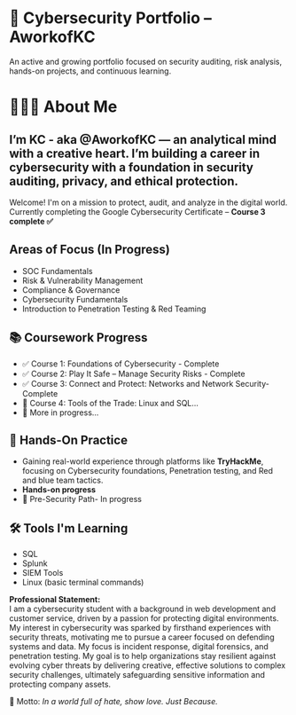 # 🔐 Cybersecurity Portfolio – AworkofKC
An active and growing portfolio focused on security auditing, risk analysis, hands-on projects, and continuous learning.

# 👩🏽‍💻 About Me

I’m KC - aka @AworkofKC — an analytical mind with a creative heart. I’m building a career in cybersecurity with a foundation in security auditing, privacy, and ethical protection.
---

Welcome! I'm on a mission to protect, audit, and analyze in the digital world.  
Currently completing the Google Cybersecurity Certificate – **Course 3 complete ✅**

## Areas of Focus (In Progress)

- SOC Fundamentals  
- Risk & Vulnerability Management  
- Compliance & Governance  
- Cybersecurity Fundamentals  
- Introduction to Penetration Testing & Red Teaming


## 📚 Coursework Progress
- ✅ Course 1: Foundations of Cybersecurity - Complete
- ✅ Course 2: Play It Safe – Manage Security Risks - Complete
- ✅ Course 3: Connect and Protect: Networks and Network Security- Complete
- 🔄 Course 4: Tools of the Trade: Linux and SQL...
- 🚧 More in progress...


## 🧠 Hands-On Practice
- Gaining real-world experience through platforms like **TryHackMe**, focusing on Cybersecurity foundations, Penetration testing, and Red and blue team tactics.
- **Hands-on progress**
- 🔄 Pre-Security Path- In progress

## 🛠️ Tools I'm Learning
- SQL
- Splunk
- SIEM Tools
- Linux (basic terminal commands)

**Professional Statement:**  
I am a cybersecurity student with a background in web development and customer service, driven by a passion for protecting digital environments. My interest in cybersecurity was sparked by firsthand experiences with security threats, motivating me to pursue a career focused on defending systems and data. My focus is incident response, digital forensics, and penetration testing. My goal is to help organizations stay resilient against evolving cyber threats by delivering creative, effective solutions to complex security challenges, ultimately safeguarding sensitive information and protecting company assets.

🌟 Motto: *In a world full of hate, show love. Just Because.*
